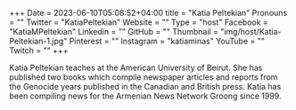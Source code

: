 +++
Date = 2023-06-10T05:08:52+04:00
title = "Katia Peltekian"
Pronouns = ""
Twitter = "KatiaPeltekian"
Website = ""
Type = "host"
Facebook = "KatiaMPeltekian"
Linkedin = ""
GitHub = ""
Thumbnail = "img/host/Katia-Peltekian-1.jpg"
Pinterest = ""
Instagram = "katiaminas"
YouTube = ""
Twitch = ""
+++

Katia Peltekian teaches at the American University of Beirut. She has published two books which compile newspaper articles and reports from the Genocide years published in the Canadian and British press. Katia has been compiling news for the Armenian News Network Groong since 1999.
